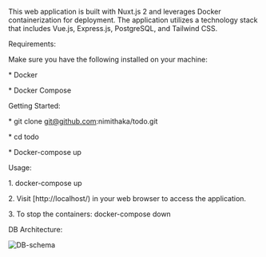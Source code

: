 This web application is built with Nuxt.js 2 and leverages Docker containerization for deployment. The application utilizes a technology stack that includes Vue.js, Express.js, PostgreSQL, and Tailwind CSS.

Requirements:

Make sure you have the following installed on your machine:

\* Docker

\* Docker Compose

Getting Started:

\* git clone git@github.com:nimithaka/todo.git

\* cd todo

\* Docker-compose up

Usage:

1\. docker-compose up

2\. Visit \[http://localhost/) in your web browser to access the application.

3\. To stop the containers: docker-compose down

DB Architecture:

![DB-schema](https://github.com/nimithaka/todo/assets/168100350/996d5bea-65bf-415c-88dc-db674c084856)
